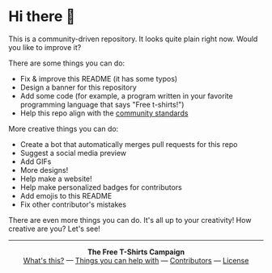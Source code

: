 # Hi there :wave:

This is a community-driven repository. It looks quite plain right now. Would you like to improve it?

There are some things you can do:
- Fix & improve this README (it has some typos)
- Design a banner for this repository
- Add some code (for example, a program written in your favorite programming language that says "Free t-shirts!")
- Help this repo align with the [community standards](https://opensource.guide/)

More creative things you can do:
- Create a bot that automatically merges pull requests for this repo
- Suggest a social media preview
- Add GIFs
- More designs!
- Help make a website!
- Help make personalized badges for contributors
- Add emojis to this README
- Fix other contributor's mistakes

There are even more things you can do. It's all up to your creativity! How creative are you? Let's see!

- - -

<p align="center">
  <b>The Free T-Shirts Campaign</b><br/>
  <a href="https://you-create.github.io/free-tshirts/">What's this?</a> &mdash;
  <a href="https://github.com/you-create/free-tshirts/projects">Things you can help with</a> &mdash;
  <a href="https://you-create.github.io/free-tshirts/CONTRIBUTORS.html">Contributors</a> &mdash;
  <a href="https://creativecommons.org/publicdomain/zero/1.0/">License</a>
</p>
